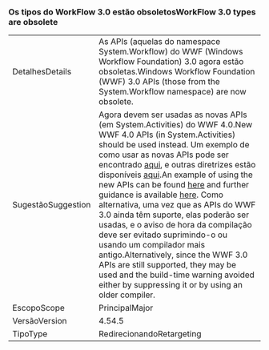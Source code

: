### <a name="workflow-30-types-are-obsolete"></a><span data-ttu-id="30a65-101">Os tipos do WorkFlow 3.0 estão obsoletos</span><span class="sxs-lookup"><span data-stu-id="30a65-101">WorkFlow 3.0 types are obsolete</span></span>

|   |   |
|---|---|
|<span data-ttu-id="30a65-102">Detalhes</span><span class="sxs-lookup"><span data-stu-id="30a65-102">Details</span></span>|<span data-ttu-id="30a65-103">As APIs (aquelas do namespace System.Workflow) do WWF (Windows Workflow Foundation) 3.0 agora estão obsoletas.</span><span class="sxs-lookup"><span data-stu-id="30a65-103">Windows Workflow Foundation (WWF) 3.0 APIs (those from the System.Workflow namespace) are now obsolete.</span></span>|
|<span data-ttu-id="30a65-104">Sugestão</span><span class="sxs-lookup"><span data-stu-id="30a65-104">Suggestion</span></span>|<span data-ttu-id="30a65-105">Agora devem ser usadas as novas APIs (em System.Activities) do WWF 4.0.</span><span class="sxs-lookup"><span data-stu-id="30a65-105">New WWF 4.0 APIs (in System.Activities) should be used instead.</span></span> <span data-ttu-id="30a65-106">Um exemplo de como usar as novas APIs pode ser encontrado [aqui](~/docs/framework/windows-workflow-foundation/how-to-update-the-definition-of-a-running-workflow-instance.md), e outras diretrizes estão disponíveis [aqui](http://blogs.msdn.com/b/workflowteam/archive/2012/02/08/deprecatingwf3.aspx).</span><span class="sxs-lookup"><span data-stu-id="30a65-106">An example of using the new APIs can be found [here](~/docs/framework/windows-workflow-foundation/how-to-update-the-definition-of-a-running-workflow-instance.md) and further guidance is available [here](http://blogs.msdn.com/b/workflowteam/archive/2012/02/08/deprecatingwf3.aspx).</span></span> <span data-ttu-id="30a65-107">Como alternativa, uma vez que as APIs do WWF 3.0 ainda têm suporte, elas poderão ser usadas, e o aviso de hora da compilação deve ser evitado suprimindo-o ou usando um compilador mais antigo.</span><span class="sxs-lookup"><span data-stu-id="30a65-107">Alternatively, since the WWF 3.0 APIs are still supported, they may be used and the build-time warning avoided either by suppressing it or by using an older compiler.</span></span>|
|<span data-ttu-id="30a65-108">Escopo</span><span class="sxs-lookup"><span data-stu-id="30a65-108">Scope</span></span>|<span data-ttu-id="30a65-109">Principal</span><span class="sxs-lookup"><span data-stu-id="30a65-109">Major</span></span>|
|<span data-ttu-id="30a65-110">Versão</span><span class="sxs-lookup"><span data-stu-id="30a65-110">Version</span></span>|<span data-ttu-id="30a65-111">4.5</span><span class="sxs-lookup"><span data-stu-id="30a65-111">4.5</span></span>|
|<span data-ttu-id="30a65-112">Tipo</span><span class="sxs-lookup"><span data-stu-id="30a65-112">Type</span></span>|<span data-ttu-id="30a65-113">Redirecionando</span><span class="sxs-lookup"><span data-stu-id="30a65-113">Retargeting</span></span>|

